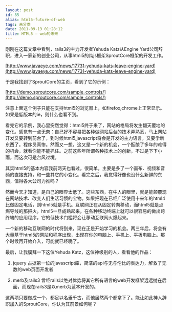 ```yaml
---
layout: post
id: 85
alias: html5-future-of-web
tags: 未分类
date: 2011-09-13 01:28:12
title: HTML5 – web的未来
---
```


刚刚在这篇文章中看到，rails3的主力开发者Yehuda Katz从Engine Yard公司辞职，进入一家新的创业公司，从事html5的纯js框架SproutCore框架的开发工作。

[http://www.javaeye.com/news/17731-yehuda-kats-leave-engine-yard](http://www.javaeye.com/news/17731-yehuda-kats-leave-engine-yard)

于是我找到了SproutCore的主页，看到了它的示例：

[http://demo.sproutcore.com/sample_controls/](http://demo.sproutcore.com/sample_controls/)

注意上面这个例子只能在支持html5的浏览器上，如firefox,chrome上正常显示。如果是低版本的ie，则什么也看不到。<span id="more-85"></span>

看完它的示例，我心里突然觉得：html5终于来了，网站的格局将发生翻天覆地的变化。感觉有一点无奈：自己好不容易把各种做网站后台的技术弄熟悉，马上网站开发又要转到前台了，到时候html5,javascript将会是开发的主力语言，又要学新东西了。程序员真惨。然而又一想，这又是一个新的机会，一个酝酿了多年的难得的机会，就看你能不能抓住。之前这些年所谓各种技术上的创新，不过是下下小雨，而这次可是台风过境。

其实html5的基本内容我前两天也看过，很简单，主要是多了一个画布、视频和音频的直接支持，和一些其它的小变化。看完之后，我觉得好像也没什么新鲜的东西，值得各大公司力推吗？

然而今天才知道，是自己的眼界太低了。这些东西，在牛人的眼里，就是能颠覆现在网站技术、改变人们生活习惯的宝物。如果把现在已经广泛使用十来年的html4比做固定电话，则html5就是手机。互联网正在从固定转向移动，而html5就是点燃导线的那把火。html5一旦成熟起来，在各种移动终端上就可以很容易的做出跨终端的应用程序，它的低技术门槛将会让移动互联网火爆起来。

一个新的移动互联网的时代将到来，现在正是开始学习的机会。两三年后，将会有大量基于html5的网站和程序出现，出现在你的电脑上、手机上、平板电脑上。那个时候再开始介入，可能就已经晚了。

最后，让我膜拜一下这位Yehuda Katz，这位神级别的人，看看他的作品：

1. jquery 占据第一位的javascript库，简洁的api与无与伦比的表达力，解救了无数的web页面开发者

2. merb及rails3 曾经rails以绝对优势将其它所有语言的web开发框架远远抛在后面，而现在rails3是以merb为蓝本开发的。

这两项只要做成一个，都足以名垂千古，而他居然两个都拿下了。能让如此神人辞职加入的SproutCore，你认为其前景如何呢？
